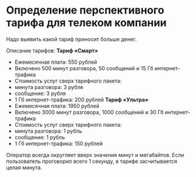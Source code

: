 # Определение перспективного тарифа для телеком компании
Надо выявить какой тариф приносит больше денег.  
  
Описание тарифов:
**Тариф «Смарт»**
* Ежемесячная плата: 550 рублей
* Включено 500 минут разговора, 50 сообщений и 15 Гб интернет-трафика
* Стоимость услуг сверх тарифного пакета:
* минута разговора: 3 рубля
* сообщение: 3 рубля
* 1 Гб интернет-трафика: 200 рублей
**Тариф «Ультра»**
* Ежемесячная плата: 1950 рублей
* Включено 3000 минут разговора, 1000 сообщений и 30 Гб интернет-трафика
* Стоимость услуг сверх тарифного пакета:
* минута разговора: 1 рубль
* сообщение: 1 рубль
* 1 Гб интернет-трафика: 150 рублей

Оператор всегда округляет вверх значения минут и мегабайтов. Если пользователь проговорил всего 1 секунду, в тарифе засчитывается целая минута.

